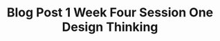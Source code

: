 ---
title: Blog Post 1 Week Four Session One Design Thinking
published_at: 2022-11-04T15:00:00.000Z
disable_html_sanitization: true
---